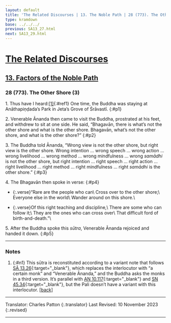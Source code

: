 ```yaml
---
layout: default
title: 'The Related Discourses | 13. The Noble Path | 28 (773). The Other Shore (3)'
type: kramdown
base: ../../../
previous: SA13_27.html
next: SA13_29.html
---
```


# [The Related Discourses](../index.html)
## [13. Factors of the Noble Path](index.html)
### 28 (773). The Other Shore (3)

1\. Thus have I heard:[\[1\]](#n1){:#ref1} One time, the Buddha was staying at Anāthapiṇḍada’s Park in Jeta’s Grove of Śrāvastī.
{:#p1}

2\. Venerable Ānanda then came to visit the Buddha, prostrated at his feet, and withdrew to sit at one side. He said, “Bhagavān, there is what’s not the other shore and what is the other shore. Bhagavān, what’s not the other shore, and what is the other shore?”
{:#p2}

3\. The Buddha told Ānanda, “Wrong view is not the other shore, but right view is the other shore. Wrong intention … wrong speech … wrong action … wrong livelihood … wrong method … wrong mindfulness … wrong <em>samādhi</em> is not the other shore, but right intention … right speech … right action … right livelihood … right method … right mindfulness … right <em>samādhi</em> is the other shore.”
{:#p3}

4\. The Bhagavān then spoke in verse:
{:#p4}

* {:.verse}“Rare are the people who can\\
Cross over to the other shore;\\
Everyone else in the world\\
Wander around on this shore.\\

* {:.verse}Of this right teaching and discipline,\\
There are some who can follow it;\\
They are the ones who can cross over\\
That difficult ford of birth-and-death.”\\

5\. After the Buddha spoke this <em>sūtra</em>, Venerable Ānanda rejoiced and handed it down.
{:#p5}

---

### Notes

1. {:#n1} This sūtra is reconstituted according to a variant note that follows [SĀ 13.26](SA13_26.html){:target="_blank"}, which replaces the interlocutor with “a certain monk” and “Venerable Ānanda,” and the Buddha asks the monks in a third version. It’s parallel with [AN 10.117](https://suttacentral.net/an10.117){:target="_blank"} and [SN 45.34](https://suttacentral.net/sn45.34){:target="_blank"}, but the Pali doesn’t have a variant with this interlocutor. [\[back\]](#ref1)

---

Translator: Charles Patton
{:.translator}
Last Revised: 10 November 2023
{:.revised}

---